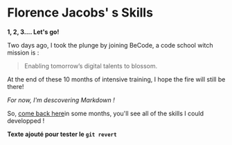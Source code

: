 # Florence Jacobs' s Skills


**1, 2, 3.... Let's go!**

Two days ago, I took the plunge by joining BeCode, a code school witch mission is :

 >Enabling tomorrow’s digital talents to blossom.

At the end of these 10 months of intensive training, I hope the fire will still be there!

*For now, I'm descovering Markdown !*

So, [come back here](https://florencejacobs.github.io "Florence Jacobs's Skills")in some months, you'll see all of the skills I could developped !

**Texte ajouté pour tester le ``git revert``**